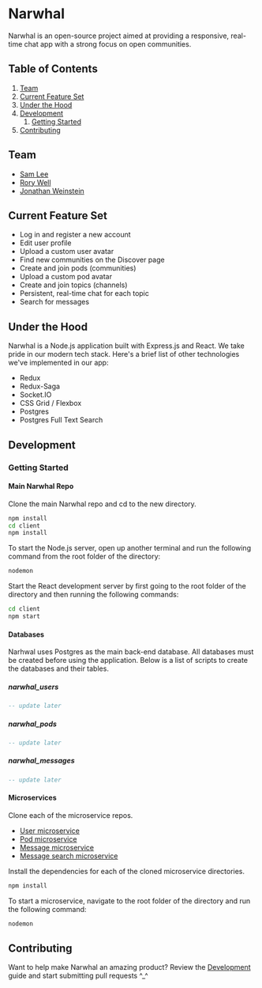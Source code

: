 # Narwhal

Narwhal is an open-source project aimed at providing a responsive, real-time chat app with a strong focus on open communities.

## Table of Contents

1. [Team](#team)
1. [Current Feature Set](#current-feature-set)
1. [Under the Hood](#under-the-hood)
1. [Development](#development)
    1. [Getting Started](#getting-started)
1. [Contributing](#contributing)

## Team

- [Sam Lee](https://github.com/sleex89)
- [Rory Well](https://github.com/roryewell)
- [Jonathan Weinstein](https://github.com/JonathanWeinstein)

## Current Feature Set

- Log in and register a new account
- Edit user profile
- Upload a custom user avatar
- Find new communities on the Discover page
- Create and join pods (communities)
- Upload a custom pod avatar
- Create and join topics (channels)
- Persistent, real-time chat for each topic
- Search for messages

## Under the Hood

Narwhal is a Node.js application built with Express.js and React. We take pride in our modern tech stack. Here's a brief list of other technologies we've implemented in our app:

- Redux
- Redux-Saga
- Socket.IO
- CSS Grid / Flexbox
- Postgres
- Postgres Full Text Search

## Development

### Getting Started

#### Main Narwhal Repo

Clone the main Narwhal repo and cd to the new directory.

```sh
npm install
cd client
npm install
```

To start the Node.js server, open up another terminal and run the following command from the root folder of the directory:

```sh
nodemon
```

Start the React development server by first going to the root folder of the directory and then running the following commands:
```sh
cd client
npm start
```

#### Databases

Narhwal uses Postgres as the main back-end database. All databases must be created before using the application. Below is a list of scripts to create the databases and their tables.

##### narwhal_users

```sql
-- update later
```

##### narwhal_pods

```sql
-- update later
```

##### narwhal_messages

```sql
-- update later
```

#### Microservices

Clone each of the microservice repos.

- [User microservice](https://github.com/narwhal-chat/narwhal-user-microservice)
- [Pod microservice](https://github.com/narwhal-chat/narwhal-pod-microservice)
- [Message microservice](https://github.com/narwhal-chat/narwhal-message-microservice)
- [Message search microservice](https://github.com/narwhal-chat/narwhal-message-search-microservice)

Install the dependencies for each of the cloned microservice directories.

```sh
npm install
```

To start a microservice, navigate to the root folder of the directory and run the following command:

```sh
nodemon
```

## Contributing

Want to help make Narwhal an amazing product? Review the [Development](#development) guide and start submitting pull requests ^_^
